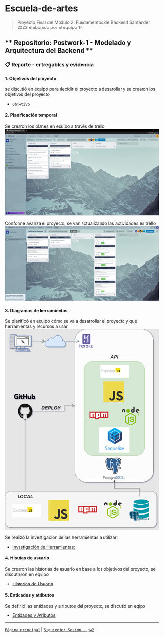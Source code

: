 # Escuela-de-artes

>Proyecto Final del Modulo 2: Fundamentos de Backend Santander 2022 elaborado por el equipo 14.

## ** Repositorio: Postwork-1 - Modelado y Arquitectura del Backend **

### 📋 Reporte - entregables y evidencia

#### 1. Objetivos del proyecto
se discutió en equipo para decidir el proyecto a desarollar y se crearon los objetivos del proyecto
- [`Objetivo`](rd-obj/Objtivos_del_Proyecto.md)

#### 2. Planificación temporal
Se crearon los planes en equipo a través de trello
<img src="img/2.TrelloPlanificacionTemporal.jpg" alt="planificacion" > 

Conforme avanza el proyecto, se van actualizando las actividades en trello
<img src="img/2.Planificacion_Temporal.png" alt="mission" > 

#### 3. Diagramas de herramientas
Se planificó en equipo cómo se va a desarrollar el proyecto y qué herramientas y recursos a usar
<img src="img/3.diagramas_de_herramientas.png" alt="mission" > 

Se realizó la investigación de las herramientas a utilizar:
+ [Investigación de Herramientas:](readme-document/pw1/pdf/3.1.Invenstigación_de_Herramientas.pdf)

#### 4. Histrias de usuario
Se crearon las historias de usuario en base a los objetivos del proyecto, se discutieron en equipo
+ [Historias de Usuario](readme-document/pw1/pdf/4.Hisorias_de_usuario.pdf)

#### 5. Entidades y atributos
Se definió las entidades y atributos del proyecto, se discutió en eqipo
+ [Entidades y Atributos](readme-document/pw1/pdf/5.Entidades_y_atributos.pdf)

-------
[`Página principal`](../../README.md) | [`Siguiente: Sesión - pw2`](../pw2/README.md)
